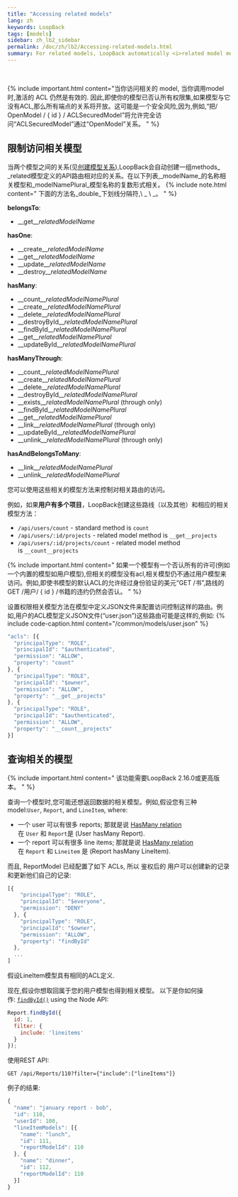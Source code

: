 ```yaml
---
title: "Accessing related models"
lang: zh
keywords: LoopBack
tags: [models]
sidebar: zh_lb2_sidebar
permalink: /doc/zh/lb2/Accessing-related-models.html
summary: For related models, LoopBack automatically <i>related model methods</i> corresponding to the API routes defined for the relationship.
---
```

<br clear="all"/>

{% include important.html content="当你访问相关的 model, 当你调用model时,激活的 ACL 仍然是有效的.
因此,即使你的模型已否认所有权限集,如果模型与它没有ACL,那么所有端点的关系将开放。这可能是一个安全风险,因为,例如,“把/ OpenModel / { id } / ACLSecuredModel”将允许完全访问“ACLSecuredModel”通过“OpenModel”关系。
" %}

## 限制访问相关模型

当两个模型之间的关系(见[创建模型关系](Creating-model-relations.html)),LoopBack会自动创建一组methods_ _related模型定义的API路由相对应的关系。在以下列表,_modelName_的名称相关模型和_modelNamePlural_模型名称的复数形式相关。
{% include note.html content="
下面的方法名_double_下划线分隔符,\ _ \ _。
" %}

**belongsTo**:

* \_\_get\_\__relatedModelName_

**hasOne**:

* \_\_create\_\__relatedModelName_
* \_\_get\_\__relatedModelName_
* \_\_update\_\__relatedModelName_
* \_\_destroy\_\__relatedModelName_

**hasMany**:

* \_\_count\_\__relatedModelNamePlural_
* \_\_create\_\__relatedModelNamePlural_
* \_\_delete\_\__relatedModelNamePlural_
* \_\_destroyById\_\__relatedModelNamePlural_
* \_\_findById\_\__relatedModelNamePlural_
* \_\_get\_\__relatedModelNamePlural_
* \_\_updateById\_\__relatedModelNamePlural_

**hasManyThrough**:

* \_\_count\_\__relatedModelNamePlural_
* \_\_create\_\__relatedModelNamePlural_
* \_\_delete\_\__relatedModelNamePlural_
* \_\_destroyById\_\__relatedModelNamePlural_
* \_\_exists\_\__relatedModelNamePlural_ (through only)
* \_\_findById\_\__relatedModelNamePlural_
* \_\_get\_\__relatedModelNamePlural_
* \_\_link\_\__relatedModelNamePlural_ (through only)
* \_\_updateById\_\__relatedModelNamePlural_
* \_\_unlink\_\__relatedModelNamePlural_ (through only)

**hasAndBelongsToMany**:

* \_\_link\_\__relatedModelNamePlural_
* \_\_unlink\_\__relatedModelNamePlural_

您可以使用这些相关的模型方法来控制对相关路由的访问。

例如，如果**用户有多个项目**，LoopBack创建这些路线（以及其他）和相应的相关模型方法：

* `/api/users/count` - standard method is `count`
* ``/api/users/:id/projects`` - related model method is `__get__projects`
* `/api/users/:id/projects/count` - related model method is `__count__projects`

{% include important.html content="
如果一个模型有一个否认所有的许可(例如一个内置的模型如用户模型),但相关的模型没有acl,相关模型仍不通过用户模型来访问。例如,即使书模型的默认ACL的允许经过身份验证的美元“GET /书”,路线的GET /用户/ { id } /书籍的违约仍然会否认。
" %}


设置权限相关模型方法在模型中定义JSON文件来配置访问控制这样的路由。例如,用户的ACL模型定义JSON文件(“user.json”)这些路由可能是这样的,例如:
{% include code-caption.html content="/common/models/user.json" %}
```javascript
"acls": [{
  "principalType": "ROLE",
  "principalId": "$authenticated",
  "permission": "ALLOW",
  "property": "count"
}, {
  "principalType": "ROLE",
  "principalId": "$owner",
  "permission": "ALLOW",
  "property": "__get__projects"
}, {
  "principalType": "ROLE",
  "principalId": "$authenticated",
  "permission": "ALLOW",
  "property": "__count__projects"
}]
```

## 查询相关的模型

{% include important.html content="
该功能需要LoopBack 2.16.0或更高版本。
" %}


查询一个模型时,您可能还想返回数据的相关模型。例如,假设您有三种model:`User`, `Report`, and `LineItem`, where:

* 一个 user 可以有很多 reports; 那就是说 [HasMany relation](HasMany-relations.html) 
  在 `User` 和 `Report`是 (User hasMany Report).
* 一个 report 可以有很多 line items; 那就是说 [HasMany relation](HasMany-relations.html) 
  在 `Report` 和 `Lineitem` 是 (Report hasMany LineItem).

而且,  ReportModel 已经配置了如下 ACLs, 所以 鉴权后的 用户可以创建新的记录和更新他们自己的记录:

```javascript
[{
    "principalType": "ROLE",
    "principalId": "$everyone",
    "permission": "DENY"
  }, {
    "principalType": "ROLE",
    "principalId": "$owner",
    "permission": "ALLOW",
    "property": "findById"
  },
  ...
]
```

假设LineItem模型具有相同的ACL定义.

现在,假设你想取回属于您的用户模型也得到相关模型。
以下是你如何操作: [`findById()`](http://apidocs.strongloop.com/loopback/#persistedmodel-findbyid) using the Node API:

```javascript
Report.findById({
  id: 1,
  filter: {
    include: 'lineitems'
  }
});
```

使用REST API:

`GET /api/Reports/110?filter={"include":["lineItems"]}`

例子的结果:

```javascript
{
  "name": "january report - bob",
  "id": 110,
  "userId": 100,
  "lineItemModels": [{
    "name": "lunch",
    "id": 111,
    "reportModelId": 110
  }, {
    "name": "dinner",
    "id": 112,
    "reportModelId": 110
  }]
}
```
